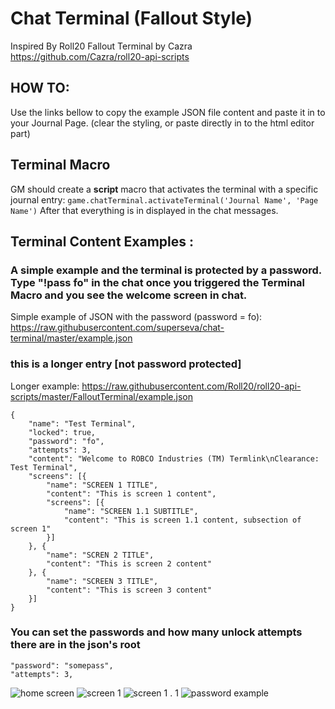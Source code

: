 # Chat Terminal (Fallout Style)

Inspired By Roll20 Fallout Terminal by Cazra
https://github.com/Cazra/roll20-api-scripts

## HOW TO:
Use the links bellow to copy the example JSON file content and paste it in to your Journal Page. (clear the styling, or paste directly in to the html editor part)

## Terminal Macro
GM should create a **script** macro that activates the terminal with a specific journal entry:
``` game.chatTerminal.activateTerminal('Journal Name', 'Page Name') ```
After that everything is in displayed in the chat messages.


## Terminal Content Examples : 

### A simple example and the terminal is protected by a password. Type "!pass fo" in the chat once you triggered the Terminal Macro and you see the welcome screen in chat.
Simple example of JSON with the password (password = fo): https://raw.githubusercontent.com/superseva/chat-terminal/master/example.json

### this is a longer entry [not password protected]
Longer example: https://raw.githubusercontent.com/Roll20/roll20-api-scripts/master/FalloutTerminal/example.json 

```
{
	"name": "Test Terminal",
	"locked": true,
	"password": "fo",
	"attempts": 3,
	"content": "Welcome to ROBCO Industries (TM) Termlink\nClearance: Test Terminal",
	"screens": [{
		"name": "SCREEN 1 TITLE",
		"content": "This is screen 1 content",
		"screens": [{
			"name": "SCREEN 1.1 SUBTITLE",
			"content": "This is screen 1.1 content, subsection of screen 1"
		}]
	}, {
		"name": "SCREN 2 TITLE",
		"content": "This is screen 2 content"
	}, {
		"name": "SCREEN 3 TITLE",
		"content": "This is screen 3 content"
	}]
}
```

### You can set the passwords and how many unlock attempts there are in the json's root
```
"password": "somepass",
"attempts": 3,
```
![home screen](https://github.com/superseva/chat-terminal/blob/61029a89f5cf11d08626e425cf617b0f2495edbe/Foundry_Virtual_Tabletop_DkaNcDgmar.png)
![screen 1](https://github.com/superseva/chat-terminal/blob/b3d8fea1c951f39e345912179f0440895cfa2f91/Foundry_Virtual_Tabletop_YImk0kVhPw.png)
![screen 1 . 1](https://github.com/superseva/chat-terminal/blob/37eac60aaa4ee0e56156d2540126fe706afa0fab/Foundry_Virtual_Tabletop_afLCvqxru2.png)
![password example](https://github.com/superseva/chat-terminal/blob/b3d8fea1c951f39e345912179f0440895cfa2f91/Foundry_Virtual_Tabletop_u4yKUq35t6.png)
